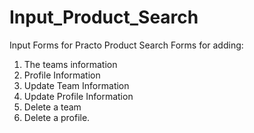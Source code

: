 # Input_Product_Search
Input Forms for Practo Product Search
Forms for adding:
  1. The teams information
  2. Profile Information
  3. Update Team Information
  4. Update Profile Information
  5. Delete a team
  6. Delete a profile.
